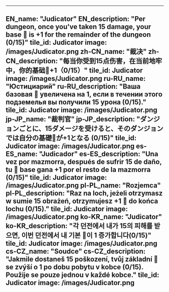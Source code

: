 ---

EN_name: "Judicator"
EN_description: "Per dungeon, once you've taken 15 damage, your base 🔸 is +1 for the remainder of the dungeon (0/15)"
tile_id: Judicator
image: /images/Judicator.png
zh-CN_name: "裁决"
zh-CN_description: "每当你受到15点伤害，在当前地牢中，你的基础🔸+1（0/15）"
tile_id: Judicator
image: /images/Judicator.png
ru-RU_name: "Юстициарий"
ru-RU_description: "Ваша базовая 🔸 увеличена на 1, если в течении этого подземелья вы получили 15 урона (0/15)."
tile_id: Judicator
image: /images/Judicator.png
jp-JP_name: "裁判官"
jp-JP_description: "ダンジョンごとに、15ダメージを受けると、そのダンジョンでは自分の基礎🔸が+1となる (0/15)"
tile_id: Judicator
image: /images/Judicator.png
es-ES_name: "Judicador"
es-ES_description: "Una vez por mazmorra, después de sufrir 15 de daño, tu 🔸 base gana +1 por el resto de la mazmorra (0/15)"
tile_id: Judicator
image: /images/Judicator.png
pl-PL_name: "Rozjemca"
pl-PL_description: "Raz na loch, jeżeli otrzymasz w sumie 15 obrażeń, otrzymujesz +1 🔸 do końca lochu (0/15)."
tile_id: Judicator
image: /images/Judicator.png
ko-KR_name: "Judicator"
ko-KR_description: "각 던전에서 내가 15의 피해를 받으면, 이번 던전에서 내 기본 🔸이 1 증가합니다(0/15)"
tile_id: Judicator
image: /images/Judicator.png
cs-CZ_name: "Soudce"
cs-CZ_description: "Jakmile dostaneš 15 poškození, tvůj základní 🔸 se zvýší o 1 po dobu pobytu v kobce (0/15). Použije se pouze jednou v každé kobce."
tile_id: Judicator
image: /images/Judicator.png
---